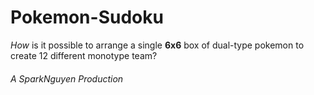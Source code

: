# Pokemon-Sudoku
*How* is it possible to arrange a single **6x6** box of dual-type pokemon to create 12 different monotype team?
###### A SparkNguyen Production
